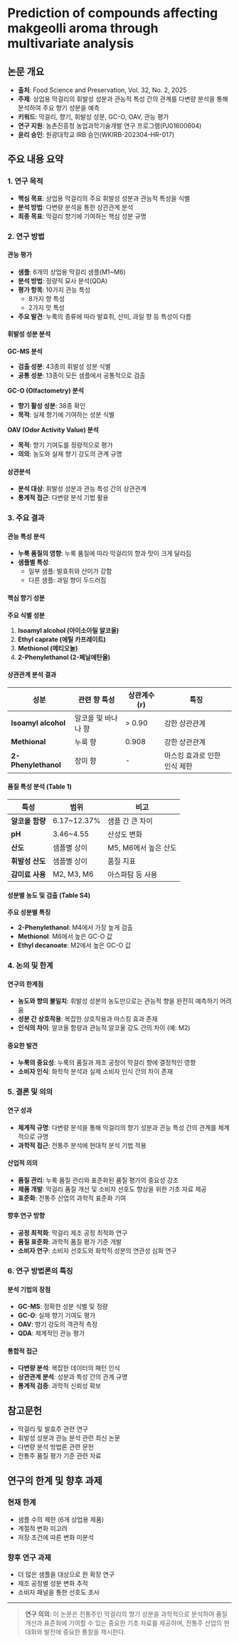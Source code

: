 # Prediction of compounds affecting makgeolli aroma through multivariate analysis

## 논문 개요

- **출처**: Food Science and Preservation, Vol. 32, No. 2, 2025
- **주제**: 상업용 막걸리의 휘발성 성분과 관능적 특성 간의 관계를 다변량 분석을 통해 분석하여 주요 향기 성분을 예측
- **키워드**: 막걸리, 향기, 휘발성 성분, GC-O, OAV, 관능 평가
- **연구 지원**: 농촌진흥청 농업과학기술개발 연구 프로그램(PJ01600604)
- **윤리 승인**: 원광대학교 IRB 승인(WKIRB-202304-HR-017)

## 주요 내용 요약

### 1. 연구 목적

- **핵심 목표**: 상업용 막걸리의 주요 휘발성 성분과 관능적 특성을 식별
- **분석 방법**: 다변량 분석을 통한 상관관계 분석
- **최종 목표**: 막걸리 향기에 기여하는 핵심 성분 규명

### 2. 연구 방법

#### 관능 평가
- **샘플**: 6개의 상업용 막걸리 샘플(M1~M6)
- **분석 방법**: 정량적 묘사 분석(QDA)
- **평가 항목**: 10가지 관능 특성
  - 8가지 향 특성
  - 2가지 맛 특성
- **주요 발견**: 누룩의 종류에 따라 발효취, 산미, 과일 향 등 특성이 다름

#### 휘발성 성분 분석

**GC-MS 분석**
- **검출 성분**: 43종의 휘발성 성분 식별
- **공통 성분**: 13종이 모든 샘플에서 공통적으로 검출

**GC-O (Olfactometry) 분석**
- **향기 활성 성분**: 38종 확인
- **목적**: 실제 향기에 기여하는 성분 식별

**OAV (Odor Activity Value) 분석**
- **목적**: 향기 기여도를 정량적으로 평가
- **의의**: 농도와 실제 향기 강도의 관계 규명

#### 상관분석
- **분석 대상**: 휘발성 성분과 관능 특성 간의 상관관계
- **통계적 접근**: 다변량 분석 기법 활용

### 3. 주요 결과

#### 관능 특성 분석
- **누룩 품질의 영향**: 누룩 품질에 따라 막걸리의 향과 맛이 크게 달라짐
- **샘플별 특성**:
  - 일부 샘플: 발효취와 산미가 강함
  - 다른 샘플: 과일 향이 두드러짐

#### 핵심 향기 성분

**주요 식별 성분**
1. **Isoamyl alcohol (아이소아밀 알코올)**
2. **Ethyl caprate (에틸 카프레이트)**
3. **Methionol (메티오놀)**
4. **2-Phenylethanol (2-페닐에탄올)**

#### 상관관계 분석 결과

| 성분 | 관련 향 특성 | 상관계수 (r) | 특징 |
|------|-------------|-------------|------|
| **Isoamyl alcohol** | 알코올 및 바나나 향 | > 0.90 | 강한 상관관계 |
| **Methional** | 누룩 향 | 0.908 | 강한 상관관계 |
| **2-Phenylethanol** | 장미 향 | - | 마스킹 효과로 인한 인식 제한 |

#### 품질 특성 분석 (Table 1)

| 특성 | 범위 | 비고 |
|------|------|------|
| **알코올 함량** | 6.17~12.37% | 샘플 간 큰 차이 |
| **pH** | 3.46~4.55 | 산성도 변화 |
| **산도** | 샘플별 상이 | M5, M6에서 높은 산도 |
| **휘발성 산도** | 샘플별 상이 | 품질 지표 |
| **감미료 사용** | M2, M3, M6 | 아스파탐 등 사용 |

#### 성분별 농도 및 검출 (Table S4)

**주요 성분별 특징**
- **2-Phenylethanol**: M4에서 가장 높게 검출
- **Methionol**: M6에서 높은 GC-O 값
- **Ethyl decanoate**: M2에서 높은 GC-O 값

### 4. 논의 및 한계

#### 연구의 한계점
- **농도와 향의 불일치**: 휘발성 성분의 농도만으로는 관능적 향을 완전히 예측하기 어려움
- **성분 간 상호작용**: 복잡한 상호작용과 마스킹 효과 존재
- **인식의 차이**: 알코올 함량과 관능적 알코올 강도 간의 차이 (예: M2)

#### 중요한 발견
- **누룩의 중요성**: 누룩의 품질과 제조 공정이 막걸리 향에 결정적인 영향
- **소비자 인식**: 화학적 분석과 실제 소비자 인식 간의 차이 존재

### 5. 결론 및 의의

#### 연구 성과
- **체계적 규명**: 다변량 분석을 통해 막걸리의 향기 성분과 관능 특성 간의 관계를 체계적으로 규명
- **과학적 접근**: 전통주 분석에 현대적 분석 기법 적용

#### 산업적 의의
- **품질 관리**: 누룩 품질 관리와 표준화된 품질 평가의 중요성 강조
- **제품 개발**: 막걸리 품질 개선 및 소비자 선호도 향상을 위한 기초 자료 제공
- **표준화**: 전통주 산업의 과학적 표준화 기여

#### 향후 연구 방향
- **공정 최적화**: 막걸리 제조 공정 최적화 연구
- **품질 표준화**: 과학적 품질 평가 기준 개발
- **소비자 연구**: 소비자 선호도와 화학적 성분의 연관성 심화 연구

### 6. 연구 방법론의 특징

#### 분석 기법의 장점
- **GC-MS**: 정확한 성분 식별 및 정량
- **GC-O**: 실제 향기 기여도 평가
- **OAV**: 향기 강도의 객관적 측정
- **QDA**: 체계적인 관능 평가

#### 통합적 접근
- **다변량 분석**: 복잡한 데이터의 패턴 인식
- **상관관계 분석**: 성분과 특성 간의 관계 규명
- **통계적 검증**: 과학적 신뢰성 확보

## 참고문헌

- 막걸리 및 발효주 관련 연구
- 휘발성 성분과 관능 분석 관련 최신 논문
- 다변량 분석 방법론 관련 문헌
- 전통주 품질 평가 기준 관련 자료

## 연구의 한계 및 향후 과제

### 현재 한계
- 샘플 수의 제한 (6개 상업용 제품)
- 계절적 변화 미고려
- 저장 조건에 따른 변화 미분석

### 향후 연구 과제
- 더 많은 샘플을 대상으로 한 확장 연구
- 제조 공정별 성분 변화 추적
- 소비자 패널을 통한 선호도 조사

---

> **연구 의의**: 이 논문은 전통주인 막걸리의 향기 성분을 과학적으로 분석하여 품질 개선과 표준화에 기여할 수 있는 중요한 기초 자료를 제공하며, 전통주 산업의 현대화와 발전에 중요한 통찰을 제시한다. 